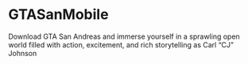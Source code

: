 # GTASanMobile
Download GTA San Andreas and immerse yourself in a sprawling open world filled with action, excitement, and rich storytelling as Carl “CJ” Johnson
